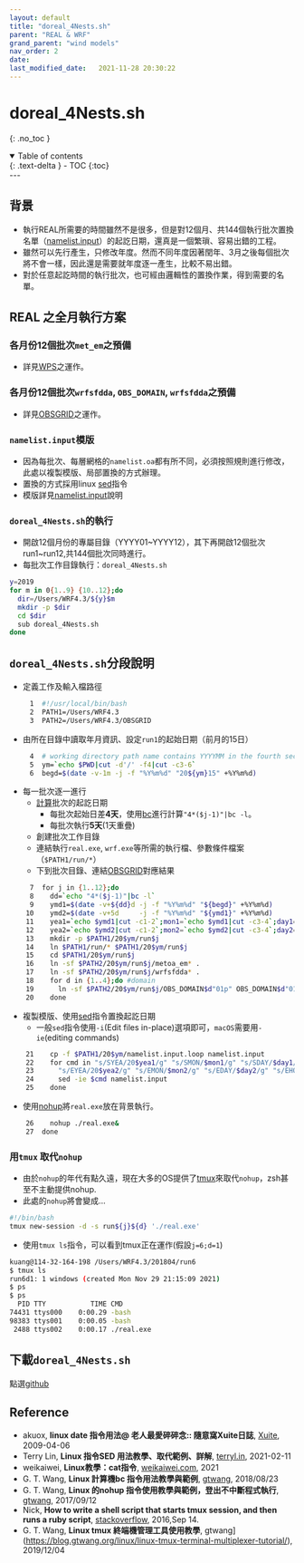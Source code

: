 ```yaml
---
layout: default
title: "doreal_4Nests.sh"
parent: "REAL & WRF"
grand_parent: "wind models"
nav_order: 2
date:               
last_modified_date:   2021-11-28 20:30:22
---
```


# doreal_4Nests.sh

{: .no_toc }

<details open markdown="block">
  <summary>
    Table of contents
  </summary>
  {: .text-delta }
- TOC
{:toc}
</details>
---

## 背景
- 執行REAL所需要的時間雖然不是很多，但是對12個月、共144個執行批次置換名單（[namelist.input]()）的起訖日期，還真是一個繁瑣、容易出錯的工程。
- 雖然可以先行產生，只修改年度。然而不同年度因著閏年、3月之後每個批次將不會一樣，因此還是需要就年度逐一產生，比較不易出錯。
- 對於任意起訖時間的執行批次，也可經由邏輯性的置換作業，得到需要的名單。

## REAL 之全月執行方案

### 各月份12個批次`met_em`之預備
- 詳見[WPS](https://sinotec2.github.io/jtd/docs/wind_models/WPS/)之運作。

### 各月份12個批次`wrfsfdda`, `OBS_DOMAIN`, `wrfsfdda`之預備
- 詳見[OBSGRID](https://sinotec2.github.io/jtd/docs/wind_models/OBSGRID/)之運作。

### `namelist.input`模版
- 因為每批次、每層網格的`namelist.oa`都有所不同，必須按照規則進行修改，此處以複製模版、局部置換的方式辦理。
- 置換的方式採用linux [sed](https://terryl.in/zh/linux-sed-command/)指令
- 模版詳見[namelist.input](https://sinotec2.github.io/jtd/docs/wind_models/REAL/namelist.input/)說明

### `doreal_4Nests.sh`的執行
- 開啟12個月份的專屬目錄（YYYY01~YYYY12），其下再開啟12個批次run1~run12,共144個批次同時進行。
- 每批次工作目錄執行：`doreal_4Nests.sh` 

```bash
y=2019
for m in 0{1..9} {10..12};do
  dir=/Users/WRF4.3/${y}$m
  mkdir -p $dir
  cd $dir
  sub doreal_4Nests.sh
done
```

## `doreal_4Nests.sh`分段說明
- 定義工作及輸入檔路徑
```bash
     1	#!/usr/local/bin/bash
     2	PATH1=/Users/WRF4.3
     3	PATH2=/Users/WRF4.3/OBSGRID
```
- 由所在目錄中讀取年月資訊、設定`run1`的起始日期（前月的15日）
```bash
     4	# working directory path name contains YYYYMM in the fourth section
     5	ym=`echo $PWD|cut -d'/' -f4|cut -c3-6`
     6	begd=$(date -v-1m -j -f "%Y%m%d" "20${ym}15" +%Y%m%d)
```
- 每一批次逐一進行
  - [計算](https://blog.xuite.net/akuox/linux/23200246-linux+date+%E6%8C%87%E4%BB%A4+%E7%94%A8%E6%B3%95)批次的起訖日期
    - 每批次起始日差**4天**，使用[bc](https://blog.gtwang.org/linux/linux-bc-command-tutorial-examples/)進行計算`"4*($j-1)"|bc -l`。
    - 每批次執行**5天**(1天重疊)
  - 創建批次工作目錄
  - 連結執行`real.exe`, `wrf.exe`等所需的執行檔、參數條件檔案（`$PATH1/run/*`）
  - 下到批次目錄、連結[OBSGRID](https://sinotec2.github.io/jtd/docs/wind_models/OBSGRID/)對應結果
```bash
     7	for j in {1..12};do
     8	  dd=`echo "4*($j-1)"|bc -l`
     9	  ymd1=$(date -v+${dd}d -j -f "%Y%m%d" "${begd}" +%Y%m%d)
    10	  ymd2=$(date -v+5d     -j -f "%Y%m%d" "${ymd1}" +%Y%m%d)
    11	  yea1=`echo $ymd1|cut -c1-2`;mon1=`echo $ymd1|cut -c3-4`;day1=`echo $ymd1|cut -c5-6`
    12	  yea2=`echo $ymd2|cut -c1-2`;mon2=`echo $ymd2|cut -c3-4`;day2=`echo $ymd2|cut -c5-6`
    13	  mkdir -p $PATH1/20$ym/run$j
    14	  ln $PATH1/run/* $PATH1/20$ym/run$j
    15	  cd $PATH1/20$ym/run$j
    16	  ln -sf $PATH2/20$ym/run$j/metoa_em* .
    17	  ln -sf $PATH2/20$ym/run$j/wrfsfdda* .
    18	  for d in {1..4};do #domain
    19	    ln -sf $PATH2/20$ym/run$j/OBS_DOMAIN$d"01p" OBS_DOMAIN$d"01"
    20	  done
```
- 複製模版、使用[sed](https://terryl.in/zh/linux-sed-command/)指令置換起訖日期
  - 一般`sed`指令使用`-i`(Edit files in-place)選項即可，`macOS`需要用`-ie`(editing commands)
```bash
    21	  cp -f $PATH1/20$ym/namelist.input.loop namelist.input
    22	  for cmd in "s/SYEA/20$yea1/g" "s/SMON/$mon1/g" "s/SDAY/$day1/g" "s/SHOU/00/g"\
    23	    "s/EYEA/20$yea2/g" "s/EMON/$mon2/g" "s/EDAY/$day2/g" "s/EHOU/00/g";do
    24	    sed -ie $cmd namelist.input
    25	  done
```
- 使用[nohup](https://blog.gtwang.org/linux/linux-nohup-command-tutorial/)將`real.exe`放在背景執行。
  
```bash
    26	  nohup ./real.exe&
    27	done
```

### 用`tmux` 取代`nohup`
- 由於`nohup`的年代有點久遠，現在大多的OS提供了[tmux](https://stackoverflow.com/questions/31902929/how-to-write-a-shell-script-that-starts-tmux-session-and-then-runs-a-ruby-scrip)來取代`nohup`，zsh甚至不主動提供nohup.
- 此處的`nohup`將會變成...
```bash
#!/bin/bash
tmux new-session -d -s run${j}${d} './real.exe'
```
- 使用`tmux ls`指令，可以看到tmux正在運作(假設`j=6;d=1`)
```bash
kuang@114-32-164-198 /Users/WRF4.3/201804/run6
$ tmux ls
run6d1: 1 windows (created Mon Nov 29 21:15:09 2021)
$ ps
$ ps
  PID TTY           TIME CMD
74431 ttys000    0:00.29 -bash
98383 ttys001    0:00.05 -bash
 2488 ttys002    0:00.17 ./real.exe

```

## 下載`doreal_4Nests.sh`
點選[github](https://raw.githubusercontent.com/sinotec2/jtd/main/docs/wind_models/REAL/doreal_4Nests.sh_txt)

## Reference
- akuox, **linux date 指令用法@ 老人最愛碎碎念:: 隨意窩Xuite日誌**, [Xuite](https://blog.xuite.net/akuox/linux/23200246-linux+date+%E6%8C%87%E4%BB%A4+%E7%94%A8%E6%B3%95), 2009-04-06
- Terry Lin, **Linux 指令SED 用法教學、取代範例、詳解**, [terryl.in](https://terryl.in/zh/linux-sed-command/),	2021-02-11 
- weikaiwei, **Linux教學：cat指令**, [weikaiwei.com](https://weikaiwei.com/linux/cat-command/), 2021
- G. T. Wang, **Linux 計算機bc 指令用法教學與範例**, [gtwang](https://blog.gtwang.org/linux/linux-bc-command-tutorial-examples/), 2018/08/23
- G. T. Wang, **Linux 的nohup 指令使用教學與範例，登出不中斷程式執行**, [gtwang](https://blog.gtwang.org/linux/linux-nohup-command-tutorial/), 2017/09/12
- Nick, **How to write a shell script that starts tmux session, and then runs a ruby script**, [stackoverflow](https://stackoverflow.com/questions/31902929/how-to-write-a-shell-script-that-starts-tmux-session-and-then-runs-a-ruby-scrip), 2016,Sep 14.
- G. T. Wang, **Linux tmux 終端機管理工具使用教學**, gtwang](https://blog.gtwang.org/linux/linux-tmux-terminal-multiplexer-tutorial/), 2019/12/04